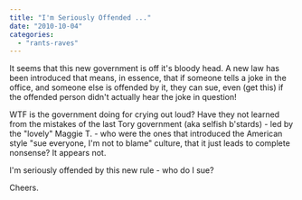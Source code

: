 ```yaml
---
title: "I'm Seriously Offended ..."
date: "2010-10-04"
categories: 
  - "rants-raves"
---
```


It seems that this new government is off it's bloody head. A new law has been introduced that means, in essence, that if someone tells a joke in the office, and someone else is offended by it, they can sue, even (get this) if the offended person didn't actually hear the joke in question!

WTF is the government doing for crying out loud? Have they not learned from the mistakes of the last Tory government (aka selfish b'stards) - led by the "lovely" Maggie T. - who were the ones that introduced the American style "sue everyone, I'm not to blame" culture, that it just leads to complete nonsense? It appears not.

I'm seriously offended by this new rule - who do I sue?

Cheers.
